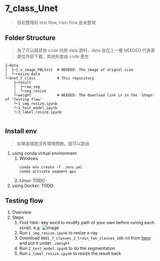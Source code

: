 # 7_class_Unet
> 目前整理好 test flow, train flow 並未整理
## Folder Structure
> 為了可以跟其他 code 共用 data 資料，data 放在上一層
NEEDED 代表需要從外部下載，其他則會由 code 產生
 
```
├─data
│  ├─1_o_image_PBLtest  # NEEDED: The image of orignal size
│  └─resize_data
└─Unet_7_class          # This repository
    ├─result   
    │  ├─raw_seg
    │  └─seg_resize
    └─weight            # NEEDED: The download link is in the 'Steps' of 'Testing flow'
    └─1_img_resize.ipynb
    └─2_test_model.ipynb
    └─3_label_resize.ipynb
    
```
## Install env
> 如果直接跑沒有環境問題，就可以跳過
1. using conda virtual environment
    1. Windows
        ```
        conda env create -f ./env.yml
        conda activate segment-gpu
        ```
    2. Linux: TODO
2. using Docker: TODO
## Testing flow
1. Overview
2. Steps
    1. Find `TODO:` key word to modify path of your own before runing each script, e.g. 
        ![image](https://user-images.githubusercontent.com/32629259/173272267-00ffb2ef-d7d6-4679-8140-6ceb095700bf.png)
    2. Run `1_img_resize.ipynb` to resize x-ray
    3. Download `0801_7_classes_2_train_ten_classes_100.h5` from [here](https://drive.google.com/file/d/1L-YzU81Gxwb8Pk9bSFcUgBSrQVrA-p8h/view?usp=sharing) and put it under `./weight`
    4. Run `2_test_model.ipynb` to do the segmentation
    5. Run `3_label_resize.ipynb` to resize the result back

